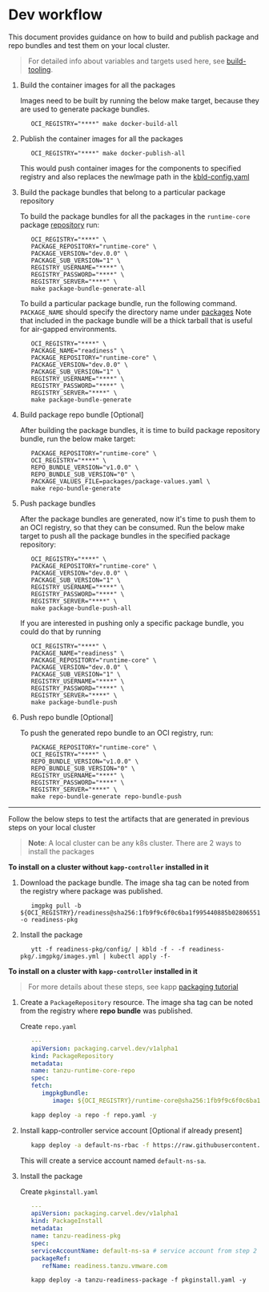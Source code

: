 # Dev workflow

This document provides guidance on how to build and publish package and repo bundles and test them on your local cluster.

> For detailed info about variables and targets used here, see [build-tooling](https://github.com/vmware-tanzu/build-tooling-for-integrations/blob/main/docs/build-tooling-getting-started.md).

1. Build the container images for all the packages

   Images need to be built by running the below make target, because they are used to generate
   package bundles.

   ```shell
      OCI_REGISTRY="****" make docker-build-all
   ```

2. Publish the container images for all the packages

   ```shell
      OCI_REGISTRY="****" make docker-publish-all
   ```

   This would push container images for the components to specified registry and also replaces the newImage path in the [kbld-config.yaml](../../packages/readiness/kbld-config.yaml)

3. Build the package bundles that belong to a particular package repository

   To build the package bundles for all the packages in the `runtime-core` package [repository](../../packages/package-values.yaml) run:

   ```shell
      OCI_REGISTRY="****" \
      PACKAGE_REPOSITORY="runtime-core" \
      PACKAGE_VERSION="dev.0.0" \
      PACKAGE_SUB_VERSION="1" \
      REGISTRY_USERNAME="****" \
      REGISTRY_PASSWORD="****" \
      REGISTRY_SERVER="****" \
      make package-bundle-generate-all
   ```

   To build a particular package bundle, run the following command. `PACKAGE_NAME` should specify the directory name under [packages](../../packages)
   Note that included in the package bundle will be a thick tarball that is useful for air-gapped environments.

   ```shell
      OCI_REGISTRY="****" \
      PACKAGE_NAME="readiness" \
      PACKAGE_REPOSITORY="runtime-core" \
      PACKAGE_VERSION="dev.0.0" \
      PACKAGE_SUB_VERSION="1" \
      REGISTRY_USERNAME="****" \
      REGISTRY_PASSWORD="****" \
      REGISTRY_SERVER="****" \
      make package-bundle-generate
   ```

4. Build package repo bundle [Optional]

   After building the package bundles, it is time to build package repository bundle, run the below make
   target:

   ```shell
      PACKAGE_REPOSITORY="runtime-core" \
      OCI_REGISTRY="****" \
      REPO_BUNDLE_VERSION="v1.0.0" \
      REPO_BUNDLE_SUB_VERSION="0" \
      PACKAGE_VALUES_FILE=packages/package-values.yaml \
      make repo-bundle-generate
   ```

5. Push package bundles

   After the package bundles are generated, now it's time to push them to an OCI registry, so that they can be consumed.
   Run the below make target to push all the package bundles in the specified package repository:

   ```shell
      OCI_REGISTRY="****" \
      PACKAGE_REPOSITORY="runtime-core" \
      PACKAGE_VERSION="dev.0.0" \
      PACKAGE_SUB_VERSION="1" \
      REGISTRY_USERNAME="****" \
      REGISTRY_PASSWORD="****" \
      REGISTRY_SERVER="****" \
      make package-bundle-push-all
   ```

   If you are interested in pushing only a specific package bundle, you could do that by running

   ```shell
      OCI_REGISTRY="****" \
      PACKAGE_NAME="readiness" \
      PACKAGE_REPOSITORY="runtime-core" \
      PACKAGE_VERSION="dev.0.0" \
      PACKAGE_SUB_VERSION="1" \
      REGISTRY_USERNAME="****" \
      REGISTRY_PASSWORD="****" \
      REGISTRY_SERVER="****" \
      make package-bundle-push
   ```

6. Push repo bundle [Optional]

   To push the generated repo bundle to an OCI registry, run:

   ```shell
      PACKAGE_REPOSITORY="runtime-core" \
      OCI_REGISTRY="****" \
      REPO_BUNDLE_VERSION="v1.0.0" \
      REPO_BUNDLE_SUB_VERSION="0" \
      REGISTRY_USERNAME="****" \
      REGISTRY_PASSWORD="****" \
      REGISTRY_SERVER="****" \
      make repo-bundle-generate repo-bundle-push
   ```

----

Follow the below steps to test the artifacts that are generated in previous steps on your local cluster

> **Note**: A local cluster can be any k8s cluster. There are 2 ways to install the packages

**To install on a cluster without `kapp-controller` installed in it**

1. Download the package bundle. The image sha tag can be noted from the registry where package was published.

   ```shell
      imgpkg pull -b ${OCI_REGISTRY}/readiness@sha256:1fb9f9c6f0c6ba1f995440885b02806551a79d9cef5b9c7c3d6f53a586facddd -o readiness-pkg
   ```

2. Install the package

   ```shell
      ytt -f readiness-pkg/config/ | kbld -f - -f readiness-pkg/.imgpkg/images.yml | kubectl apply -f-
   ```

**To install on a cluster with `kapp-controller` installed in it**

> For more details about these steps, see kapp [packaging tutorial](https://carvel.dev/kapp-controller/docs/v0.31.0/packaging-tutorial)

1. Create a `PackageRepository` resource. The image sha tag can be noted from the registry where **repo bundle** was published.

   Create `repo.yaml`

   ```yaml
      ---
      apiVersion: packaging.carvel.dev/v1alpha1
      kind: PackageRepository
      metadata:
      name: tanzu-runtime-core-repo
      spec:
      fetch:
         imgpkgBundle:
            image: ${OCI_REGISTRY}/runtime-core@sha256:1fb9f9c6f0c6ba1f995440885b02806551a79d9cef5b9c7c3d6f53a586facddd
   ```

   ```bash
      kapp deploy -a repo -f repo.yaml -y
   ```

2. Install kapp-controller service account [Optional if already present]

   ```bash
      kapp deploy -a default-ns-rbac -f https://raw.githubusercontent.com/vmware-tanzu/carvel-kapp-controller/develop/examples/rbac/default-ns.yml -y
   ```

   This will create a service account named `default-ns-sa`.

3. Install the package

   Create `pkginstall.yaml`

   ```yaml
      ---
      apiVersion: packaging.carvel.dev/v1alpha1
      kind: PackageInstall
      metadata:
      name: tanzu-readiness-pkg
      spec:
      serviceAccountName: default-ns-sa # service account from step 2
      packageRef:
         refName: readiness.tanzu.vmware.com
   ```

   ```shell
      kapp deploy -a tanzu-readiness-package -f pkginstall.yaml -y
   ```
